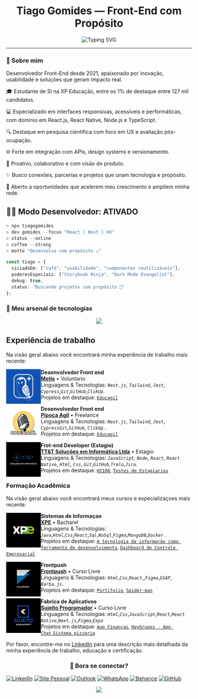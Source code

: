 <h1 align="center">Tiago Gomides — Front-End com Propósito</h1>

<p align="center">
  <img src="https://readme-typing-svg.herokuapp.com/?font=Fira+Code&size=22&pause=1000&color=B90625&center=true&vCenter=true&width=435&lines=Front-end+na+veia;React%2C+TypeScript%2C+Next;E+um+toque+de+🔥+inovação;" alt="Typing SVG" />
</p>

---

### 🚀 Sobre mim

Desenvolvedor Front-End desde 2021, apaixonado por inovação, usabilidade e soluções que geram impacto real.  

🎓 Estudante de SI na XP Educação, entre os 1% de destaque entre 127 mil candidatos.  

💻 Especializado em interfaces responsivas, acessíveis e performáticas, com domínio em React.js, React Native, Node.js e TypeScript.  

🔍 Destaque em pesquisa científica com foco em UX e avaliação pós-ocupação.  

🌐 Forte em integração com APIs, design systems e versionamento.

🚀 Proativo, colaborativo e com visão de produto.  

✨ Busco conexões, parcerias e projetos que unam tecnologia e propósito.  

🔎 Aberto a oportunidades que acelerem meu crescimento e ampliem minha rede.

## 👨‍🚀 Modo Desenvolvedor: ATIVADO

```ts
> npx tiagogomides
> dev gomides --focus "React | Next | UX"
> status --online
> coffee --strong
> motto "Desenvolva com propósito ☕"
```
```ts
const tiago = {
  viciadoEm: ["café", "usabilidade", "componentes reutilizáveis"],
  poderesEspeciais: ["Storybook Ninja", "Dark Mode Evangelist"],
  debug: true,
  status: "Buscando projetos com propósito 🚀"
};
```

### 🧰 Meu arsenal de tecnologias
<p align="center">
  <img src="https://skillicons.dev/icons?i=html,css,sass,js,ts,react,nextjs,nodejs,java,jest,cypress,figma,git,github" />
</p>

## Experiência de trabalho

Na visão geral abaixo você encontrará minha experiência de trabalho mais recente:

[<img align="left" height="94px" width="94px" alt="Metis" src="./img/Metis.png"/>](https://www.linkedin.com/company/equipemetis/posts/?feedView=all)

**Desenvolvedor Front end** \
[**Metis**](https://www.linkedin.com/company/equipemetis/posts/?feedView=all) • Voluntario \
Linguagens & Tecnologias: *`Next.js`*, *`Tailwind`*, *`Jest`*, *`Cypress`*,*`Git`*,*`GitHub`*,*`ClikUp`*.\
Projetos em destaque: [`Educagil`]()
<br/>


[<img align="left" height="94px" width="94px" alt="Pipoca agil" src="./img/Pipocagil.png"/>](https://pipocaagil.com.br/)

**Desenvolvedor Front end** \
[**Pipoca Agil**](https://pipocaagil.com.br/) • Freelance \
Linguagens & Tecnologias: *`Next.js`*, *`Tailwind`*, *`Jest`*, *`Cypress`*`Git`*,*`GitHub`, `ClikUp` .\
Projetos em destaque: [`Educagil`]()
<br/>

[<img align="left" height="94px" width="94px" alt="TT-T" src="./img/t.png"/>](hhttps://www.linkedin.com/company/tt-t-solu%C3%A7%C3%B5es-em-inform%C3%A1tica-ltda/)

**Frot-end Developer (Estagio)** \
[**TT&T Soluções em Informática Ltda**](https://www.linkedin.com/company/tt-t-solu%C3%A7%C3%B5es-em-inform%C3%A1tica-ltda/) • Estagio \
Linguagens & Tecnologias: *`JavaScript`*, *`Node`*, *`React`*, *`React Native`*, *`Html`*, *`Css`*, *`Git`*,*`GitHub`*,*`Trelo`*,*`Jira`*.\
Projetos em destaque: [`HI100`](), [`Testes de Estagiarios`](https://github.com/TiagoGomides/Desafio-de-Nivelamento-TT-T-Acelere-sua-evolucao-como-desenvolvedor)
<br/>

### Formação Acadêmica

Na visão geral abaixo você encontrará meus cursos e especializaçoes mais recente:

[<img align="left" height="94px" width="94px" alt="xpe" src="./img/xpe.png"/>](https://www.xpeducacao.com.br/)

**Sistemas de Informaçao** \
[**XPE**](https://www.xpeducacao.com.br/) • Bacharel \
Linguagens & Tecnologias: *`Java`*,*`Html`*,*`Css`*,*`React`*,*`Sql`*,*`NoSql`*,*`Figma`*,*`MongoDB`*,*`Docker`* .\
Projetos em destaque: [`A tecnologia da informação como ferramenta de desenvolvimento`](), [`Dashboard de Controle Empresarial`](https://drive.google.com/file/d/1HbLPBdCTzpWWyQqad6JJmOMkiNefEA5R/view?usp=sharing)
<br/>

[<img align="left" height="94px" width="94px" alt="frontpush" src="./img/Front.png"/>](https://frontpush.com.br/)

**Frontpush** \
[**Frontpush**](https://frontpush.com.br/) • Curso Livre \
Linguagens & Tecnologias: *`Html`*,*`Css`*,*`React`*,,*`Figma`*,*`GSAP`*, *`Barba.js`*.\
Projetos em destaque: [`Portifolio`](https://tiagogomides.com.br/), [`Spider-man`]()
<br/>

[<img align="left" height="94px" width="94px" alt="Sujeito-programador" src="./img/Sujeito-programador.png"/>](https://sujeitoprogramador.com/fabricadeaplicativos/)

**Fabrica de Aplicativos** \
[**Sujeito Programador**](https://sujeitoprogramador.com/fabricadeaplicativos/) • Curso Livre \
Linguagens & Tecnologias: *`Html`*,*`Css`*,*`JavaScript`*,*`React`*,*`React Native`*,*`Next.js`*,*`Figma`*,*`Expo`*\
Projetos em destaque: [`App Finanças`](), [`HeyGrupos - App Chat`](),[`Sistema pizzaria`]()
<br/>



Por favor, encontre-me no [LinkedIn](https://www.linkedin.com/in/gomides-tiago/) para uma descrição mais detalhada da minha experiência de trabalho, educação e certificação.



### <p align="center">🤝 Bora se conectar?</p>



[![LinkedIn](https://img.shields.io/badge/-LinkedIn-0A66C2?style=for-the-badge&logo=linkedin&logoColor=white)](https://www.linkedin.com/in/gomides-tiago/)
[![Site Pessoal](https://img.shields.io/badge/-Portfólio-B90625?style=for-the-badge&logo=vercel&logoColor=white)](https://tiagogomides.com.br/)
[![Outlook](https://img.shields.io/badge/-Outlook-0078D4?style=for-the-badge&logo=microsoft-outlook&logoColor=white)](mailto:gomidestiago@outlook.com)
[![WhatsApp](https://img.shields.io/badge/-WhatsApp-25D366?style=for-the-badge&logo=whatsapp&logoColor=white)](https://wa.me/5532998145630)
[![Behance](https://img.shields.io/badge/-Behance-1769FF?style=for-the-badge&logo=behance&logoColor=white)](https://www.behance.net/tiagogomides1)
[![GitHub](https://img.shields.io/badge/-GitHub-181717?style=for-the-badge&logo=github&logoColor=white)](https://github.com/tiagogomides)

<p align="center">
  <img src="https://img.shields.io/badge/Codando%20com%20café%20e%20caos%20organizado-B90625?style=for-the-badge&logo=buymeacoffee&logoColor=white" />
</p>
